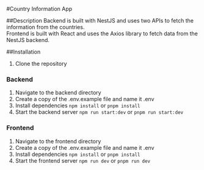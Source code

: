 #Country Information App

##Description
Backend is built with NestJS and uses two APIs to fetch the information from the countries.  
Frontend is built with React and uses the Axios library to fetch data from the NestJS backend.

##Installation

1. Clone the repository

### Backend

1. Navigate to the backend directory
2. Create a copy of the .env.example file and name it .env
3. Install dependencies `npm install` or `pnpm install`
4. Start the backend server `npm run start:dev` or `pnpm run start:dev`

### Frontend

1. Navigate to the frontend directory
2. Create a copy of the .env.example file and name it .env
3. Install dependencies `npm install` or `pnpm install`
4. Start the frontend server `npm run dev` or `pnpm run dev`
